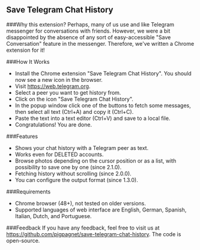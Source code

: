Save Telegram Chat History
--------------------------

###Why this extension?
Perhaps, many of us use and like Telegram messenger for conversations with friends. However, we were a bit disappointed by the absence of any sort of easy-accessible "Save Conversation" feature in the messenger. Therefore, we've written a Chrome extension for it! 

###How It Works
- Install the Chrome extension "Save Telegram Chat History". You should now see a new icon in the browser.
- Visit https://web.telegram.org.
- Select a peer you want to get history from.
- Click on the icon "Save Telegram Chat History".
- In the popup window click one of the buttons to fetch some messages, then select all text (Ctrl+A) and copy it (Ctrl+C).
- Paste the text into a text editor (Ctrl+V) and save to a local file.
- Congratulations! You are done.


###Features
* Shows your chat history with a Telegram peer as text.
* Works even for DELETED accounts.
* Browse photos depending on the cursor position or as a list, with possibility to save one by one (since 2.1.0).
* Fetching history without scrolling (since 2.0.0).
* You can configure the output format (since 1.3.0).

###Requirements
* Chrome browser (48+), not tested on older versions.
* Supported languages of web interface are English, German, Spanish, Italian, Dutch, and Portuguese.

###Feedback
If you have any feedback, feel free to visit us at https://github.com/pigpagnet/save-telegram-chat-history. The code is open-source.


